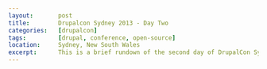 ```yaml
---
layout:       post
title:        Drupalcon Sydney 2013 - Day Two
categories:   [drupalcon]
tags:         [drupal, conference, open-source]
location:     Sydney, New South Wales
excerpt:      This is a brief rundown of the second day of DrupalCon Sydney 2013 which happened last week in Sydney, Australia.
---
```


[drupalcon]: http://sydney2013.drupal.org

